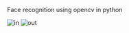 Face recognition using opencv in python

![in](https://github.com/yhbsh/opencv-face-detection/assets/86262467/d04a704f-b970-4007-b86a-c2dc078c2479)
![out](https://github.com/yhbsh/opencv-face-detection/assets/86262467/c5a4196f-000d-46a9-99fe-72dd44f49b60)
